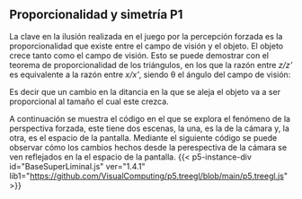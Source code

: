 ## Proporcionalidad y simetría P1

La clave en la ilusión realizada en el juego por la percepción forzada es la proporcionalidad que existe entre el campo de visión y el objeto. El objeto crece tanto como el campo de visión. Esto se puede demostrar con el teorema de proporcionalidad de los triángulos, en los que la razón entre *z/z'* es equivalente a la razón entre *x/x'*, siendo θ el ángulo del campo de visión:

Es decir que un cambio en la ditancia en la que se aleja el objeto va a ser proporcional al tamaño el cual este crezca.

A continuación se muestra el código en el que se explora el fenómeno de la perspectiva forzada, este tiene dos escenas, la una, es la de la cámara y, la otra, es el espacio de la pantalla. Mediante el siguiente código se puede observar cómo los cambios hechos desde la perespectiva de la cámara se ven reflejados en la el espacio de la pantalla.
{{< p5-instance-div id="BaseSuperLiminal.js" ver="1.4.1" lib1="https://github.com/VisualComputing/p5.treegl/blob/main/p5.treegl.js" >}}
